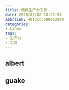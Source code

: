 ```yaml
---
title: 两款生产力工具
date: 2020/03/02 10:27:53
abbrlink: 40f3cccb88e02949
categories:
- Linux
tags:
- 生产力
- 工具
---
```

## albert

## guake
